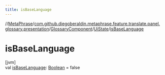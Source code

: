 ```yaml
---
title: isBaseLanguage
---
```

//[MetaPhrase](../../../../index.html)/[com.github.diegoberaldin.metaphrase.feature.translate.panel.glossary.presentation](../../index.html)/[GlossaryComponent](../index.html)/[UiState](index.html)/[isBaseLanguage](is-base-language.html)



# isBaseLanguage



[jvm]\
val [isBaseLanguage](is-base-language.html): [Boolean](https://kotlinlang.org/api/latest/jvm/stdlib/kotlin/-boolean/index.html) = false




